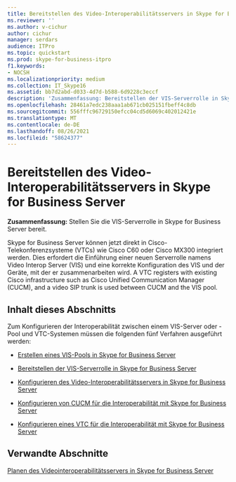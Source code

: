 ```yaml
---
title: Bereitstellen des Video-Interoperabilitätsservers in Skype for Business Server
ms.reviewer: ''
ms.author: v-cichur
author: cichur
manager: serdars
audience: ITPro
ms.topic: quickstart
ms.prod: skype-for-business-itpro
f1.keywords:
- NOCSH
ms.localizationpriority: medium
ms.collection: IT_Skype16
ms.assetid: bb7d2abd-d033-4d7d-b588-6d9228c3eccf
description: 'Zusammenfassung: Bereitstellen der VIS-Serverrolle in Skype for Business Server.'
ms.openlocfilehash: 28461a7edc238aaa1ab671cb025151fbeff4c8db
ms.sourcegitcommit: 556fffc96729150efcc04cd5d6069c402012421e
ms.translationtype: MT
ms.contentlocale: de-DE
ms.lasthandoff: 08/26/2021
ms.locfileid: "58624377"
---
```

# <a name="deploy-video-interop-server-in-skype-for-business-server"></a>Bereitstellen des Video-Interoperabilitätsservers in Skype for Business Server
 
**Zusammenfassung:** Stellen Sie die VIS-Serverrolle in Skype for Business Server bereit.
  
Skype for Business Server können jetzt direkt in Cisco-Telekonferenzsysteme (VTCs) wie Cisco C60 oder Cisco MX300 integriert werden. Dies erfordert die Einführung einer neuen Serverrolle namens Video Interop Server (VIS) und eine korrekte Konfiguration des VIS und der Geräte, mit der er zusammenarbeiten wird. A VTC registers with existing Cisco infrastructure such as Cisco Unified Communication Manager (CUCM), and a video SIP trunk is used between CUCM and the VIS pool.
  
## <a name="in-this-section"></a>Inhalt dieses Abschnitts

Zum Konfigurieren der Interoperabilität zwischen einem VIS-Server oder -Pool und VTC-Systemen müssen die folgenden fünf Verfahren ausgeführt werden: 
  
- [Erstellen eines VIS-Pools in Skype for Business Server](create-a-vis-pool.md)
    
- [Bereitstellen der VIS-Serverrolle in Skype for Business Server](deploy-the-vis-server-role.md)
    
- [Konfigurieren des Video-Interoperabilitätsservers in Skype for Business Server](configure-the-vis.md)
    
- [Konfigurieren von CUCM für die Interoperabilität mit Skype for Business Server](configure-cucm-for-interoperation.md)
    
- [Konfigurieren eines VTC für die Interoperabilität mit Skype for Business Server](configure-a-vtc-for-interoperation.md)
    
## <a name="related-sections"></a>Verwandte Abschnitte

[Planen des Videointeroperabilitätsservers in Skype for Business Server](../../plan-your-deployment/video-interop-server.md)
  

